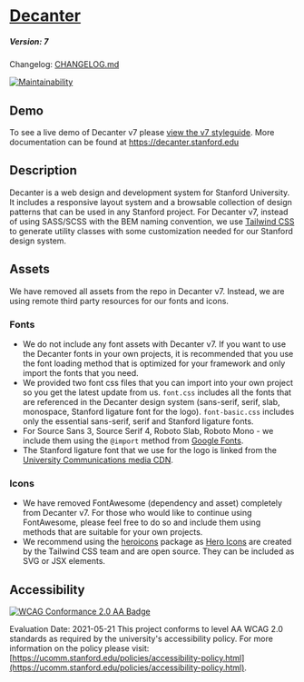 # [Decanter](https://github.com/SU-SWS/decanter)
##### Version: 7

Changelog: [CHANGELOG.md](CHANGELOG.md)

[![Maintainability](https://api.codeclimate.com/v1/badges/5ad9555da4ffa2086204/maintainability)](https://codeclimate.com/github/SU-SWS/decanter/maintainability)

## Demo
To see a live demo of Decanter v7 please [view the v7 styleguide](https://decanter-v7.netlify.app/).
More documentation can be found at https://decanter.stanford.edu


## Description
Decanter is a web design and development system for Stanford University.
It includes a responsive layout system and a browsable collection of design patterns
that can be used in any Stanford project.
For Decanter v7, instead of using SASS/SCSS with the BEM naming convention, we use [Tailwind CSS](https://tailwindcss.com/) to generate utility classes with some customization needed for our Stanford design system.

## Assets
We have removed all assets from the repo in Decanter v7. Instead, we are using remote third party resources for our fonts and icons.

### Fonts
- We do not include any font assets with Decanter v7. If you want to use the Decanter fonts in your own projects, it is recommended that you use the font loading method that is optimized for your framework and only import the fonts that you need.
- We provided two font css files that you can import into your own project so you get the latest update from us. `font.css` includes all the fonts that are referenced in the Decanter design system (sans-serif, serif, slab, monospace, Stanford ligature font for the logo). `font-basic.css` includes only the essential sans-serif, serif and Stanford ligature fonts.
- For Source Sans 3, Source Serif 4, Roboto Slab, Roboto Mono - we include them using the `@import` method from [Google Fonts](https://fonts.google.com/).
- The Stanford ligature font that we use for the logo is linked from the [University Communications media CDN](https://www-media.stanford.edu/assets/fonts/stanford.woff).


### Icons
- We have removed FontAwesome (dependency and asset) completely from Decanter v7. For those who would like to continue using FontAwesome, please feel free to do so and include them using methods that are suitable for your own projects.
- We recommend using the [heroicons](https://github.com/tailwindlabs/heroicons) package as [Hero Icons](https://heroicons.com/) are created by the Tailwind CSS team and are open source. They can be included as SVG or JSX elements.


## Accessibility
[![WCAG Conformance 2.0 AA Badge](https://www.w3.org/WAI/wcag2AA-blue.png)](https://www.w3.org/TR/WCAG20/)

Evaluation Date: 2021-05-21
This project conforms to level AA WCAG 2.0 standards as required by the university's accessibility policy. For more information on the policy please visit: [https://ucomm.stanford.edu/policies/accessibility-policy.html](https://ucomm.stanford.edu/policies/accessibility-policy.html).
